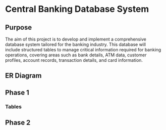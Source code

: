 # Central Banking Database System
## Purpose
The aim of this project is to develop and implement a comprehensive database system tailored for the banking industry. This database will include structured tables to manage critical information required for banking operations, covering areas such as bank details, ATM data, customer profiles, account records, transaction details, and card information.
## ER Diagram

## Phase 1
### Tables

## Phase 2
